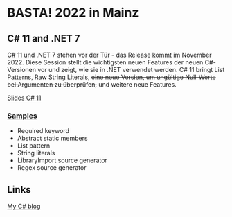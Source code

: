 # BASTA! 2022 in Mainz

## C# 11 and .NET 7

C# 11 und .NET 7 stehen vor der Tür - das Release kommt im November 2022. Diese Session stellt die wichtigsten neuen Features der neuen C#-Versionen vor und zeigt, wie sie in .NET verwendet werden. C# 11 bringt List Patterns, Raw String Literals, ~~eine neue Version, um ungültige Null-Werte bei Argumenten zu überprüfen,~~ und weitere neue Features.

[Slides C# 11](slides/CSharp11.pdf)

### [Samples](csharp11)

* Required keyword
* Abstract static members
* List pattern
* String literals
* LibraryImport source generator
* Regex source generator

## Links

[My C# blog](https://csharp.christiannagel.com)
